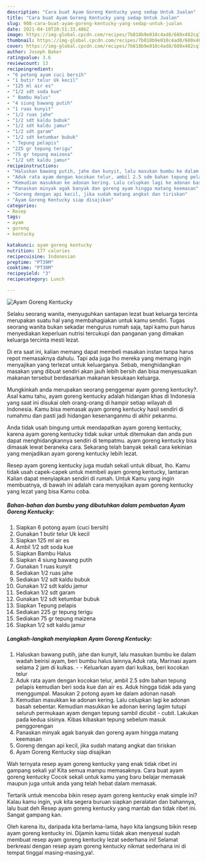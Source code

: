 ```yaml
---
description: "Cara buat Ayam Goreng Kentucky yang sedap Untuk Jualan"
title: "Cara buat Ayam Goreng Kentucky yang sedap Untuk Jualan"
slug: 908-cara-buat-ayam-goreng-kentucky-yang-sedap-untuk-jualan
date: 2021-04-10T20:51:33.486Z
image: https://img-global.cpcdn.com/recipes/7b818b9e010c4ad8/680x482cq70/ayam-goreng-kentucky-foto-resep-utama.jpg
thumbnail: https://img-global.cpcdn.com/recipes/7b818b9e010c4ad8/680x482cq70/ayam-goreng-kentucky-foto-resep-utama.jpg
cover: https://img-global.cpcdn.com/recipes/7b818b9e010c4ad8/680x482cq70/ayam-goreng-kentucky-foto-resep-utama.jpg
author: Joseph Baker
ratingvalue: 3.6
reviewcount: 13
recipeingredient:
- "6 potong ayam cuci bersih"
- "1 butir telur Uk kecil"
- "125 ml air es"
- "1/2 sdt soda kue"
- " Bambu Halus"
- "4 siung bawang putih"
- "1 ruas kunyit"
- "1/2 ruas jahe"
- "1/2 sdt kaldu bubuk"
- "1/2 sdt kaldu jamur"
- "1/2 sdt garam"
- "1/2 sdt ketumbar bubuk"
- " Tepung pelapis"
- "225 gr tepung terigu"
- "75 gr tepung maizena"
- "1/2 sdt kaldu jamur"
recipeinstructions:
- "Haluskan bawang putih, jahe dan kunyit, lalu masukan bumbu ke dalam wadah beirisi ayam, beri bumbu halus lainnya,Aduk rata, Marinasi ayam selama 2 jam di kulkas.   Keluarkan ayam dari kulkas, beri kocokan telur"
- "Aduk rata ayam dengan kocokan telur, ambil 2.5 sdm bahan tepung pelapis kemudian beri soda kue dan air es. Aduk hingga tidak ada yang menggumpal. Masukan 2 potong ayam ke dalam adonan nasah"
- "Kemudian masukkan ke adonan kering. Lalu celupkan lagi ke adonan basah sebentar. Kemudian masukkan ke adonan kering lagim tutupi seluruh permukaan ayam dengan tepung sambil dicubit - cubit. Lakukan pada kedua sisinya. Kibas kibaskan tepung sebelum masuk penggorengan"
- "Panaskan minyak agak banyak dan goreng ayam hingga matang keemasan"
- "Goreng dengan api kecil, jika sudah matang angkat dan tiriskan"
- "Ayam Goreng Kentucky siap disajikan"
categories:
- Resep
tags:
- ayam
- goreng
- kentucky

katakunci: ayam goreng kentucky 
nutrition: 177 calories
recipecuisine: Indonesian
preptime: "PT39M"
cooktime: "PT30M"
recipeyield: "3"
recipecategory: Lunch

---
```



![Ayam Goreng Kentucky](https://img-global.cpcdn.com/recipes/7b818b9e010c4ad8/680x482cq70/ayam-goreng-kentucky-foto-resep-utama.jpg)

Selaku seorang wanita, menyuguhkan santapan lezat buat keluarga tercinta merupakan suatu hal yang membahagiakan untuk kamu sendiri. Tugas seorang  wanita bukan sekadar mengurus rumah saja, tapi kamu pun harus menyediakan keperluan nutrisi tercukupi dan panganan yang dimakan keluarga tercinta mesti lezat.

Di era  saat ini, kalian memang dapat membeli masakan instan tanpa harus repot memasaknya dahulu. Tapi ada juga lho mereka yang memang ingin menyajikan yang terlezat untuk keluarganya. Sebab, menghidangkan masakan yang dibuat sendiri akan jauh lebih bersih dan bisa menyesuaikan makanan tersebut berdasarkan makanan kesukaan keluarga. 



Mungkinkah anda merupakan seorang penggemar ayam goreng kentucky?. Asal kamu tahu, ayam goreng kentucky adalah hidangan khas di Indonesia yang saat ini disukai oleh orang-orang di hampir setiap wilayah di Indonesia. Kamu bisa memasak ayam goreng kentucky hasil sendiri di rumahmu dan pasti jadi hidangan kesenanganmu di akhir pekanmu.

Anda tidak usah bingung untuk mendapatkan ayam goreng kentucky, karena ayam goreng kentucky tidak sukar untuk ditemukan dan anda pun dapat menghidangkannya sendiri di tempatmu. ayam goreng kentucky bisa dimasak lewat beraneka cara. Sekarang telah banyak sekali cara kekinian yang menjadikan ayam goreng kentucky lebih lezat.

Resep ayam goreng kentucky juga mudah sekali untuk dibuat, lho. Kamu tidak usah capek-capek untuk membeli ayam goreng kentucky, lantaran Kalian dapat menyiapkan sendiri di rumah. Untuk Kamu yang ingin membuatnya, di bawah ini adalah cara menyajikan ayam goreng kentucky yang lezat yang bisa Kamu coba.

<!--inarticleads1-->

##### Bahan-bahan dan bumbu yang dibutuhkan dalam pembuatan Ayam Goreng Kentucky:

1. Siapkan 6 potong ayam (cuci bersih)
1. Gunakan 1 butir telur Uk kecil
1. Siapkan 125 ml air es
1. Ambil 1/2 sdt soda kue
1. Siapkan  Bambu Halus
1. Siapkan 4 siung bawang putih
1. Gunakan 1 ruas kunyit
1. Sediakan 1/2 ruas jahe
1. Sediakan 1/2 sdt kaldu bubuk
1. Gunakan 1/2 sdt kaldu jamur
1. Sediakan 1/2 sdt garam
1. Gunakan 1/2 sdt ketumbar bubuk
1. Siapkan  Tepung pelapis
1. Sediakan 225 gr tepung terigu
1. Sediakan 75 gr tepung maizena
1. Siapkan 1/2 sdt kaldu jamur




<!--inarticleads2-->

##### Langkah-langkah menyiapkan Ayam Goreng Kentucky:

1. Haluskan bawang putih, jahe dan kunyit, lalu masukan bumbu ke dalam wadah beirisi ayam, beri bumbu halus lainnya,Aduk rata, Marinasi ayam selama 2 jam di kulkas.  -  - Keluarkan ayam dari kulkas, beri kocokan telur
1. Aduk rata ayam dengan kocokan telur, ambil 2.5 sdm bahan tepung pelapis kemudian beri soda kue dan air es. Aduk hingga tidak ada yang menggumpal. Masukan 2 potong ayam ke dalam adonan nasah
1. Kemudian masukkan ke adonan kering. Lalu celupkan lagi ke adonan basah sebentar. Kemudian masukkan ke adonan kering lagim tutupi seluruh permukaan ayam dengan tepung sambil dicubit - cubit. Lakukan pada kedua sisinya. Kibas kibaskan tepung sebelum masuk penggorengan
1. Panaskan minyak agak banyak dan goreng ayam hingga matang keemasan
1. Goreng dengan api kecil, jika sudah matang angkat dan tiriskan
1. Ayam Goreng Kentucky siap disajikan




Wah ternyata resep ayam goreng kentucky yang enak tidak ribet ini gampang sekali ya! Kita semua mampu memasaknya. Cara buat ayam goreng kentucky Cocok sekali untuk kamu yang baru belajar memasak maupun juga untuk anda yang telah hebat dalam memasak.

Tertarik untuk mencoba bikin resep ayam goreng kentucky enak simple ini? Kalau kamu ingin, yuk kita segera buruan siapkan peralatan dan bahannya, lalu buat deh Resep ayam goreng kentucky yang mantab dan tidak ribet ini. Sangat gampang kan. 

Oleh karena itu, daripada kita berlama-lama, hayo kita langsung bikin resep ayam goreng kentucky ini. Dijamin kamu tiidak akan menyesal sudah membuat resep ayam goreng kentucky lezat sederhana ini! Selamat berkreasi dengan resep ayam goreng kentucky nikmat sederhana ini di tempat tinggal masing-masing,ya!.

